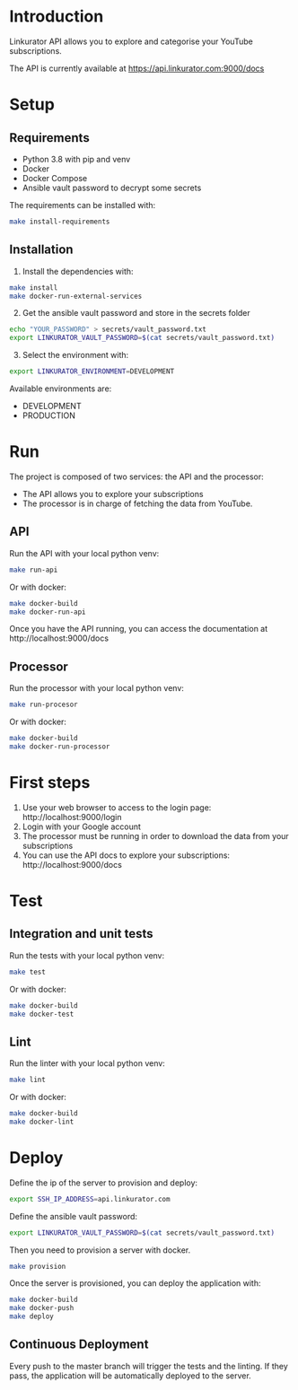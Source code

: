 # Introduction

Linkurator API allows you to explore and categorise your YouTube subscriptions.

The API is currently available at https://api.linkurator.com:9000/docs

# Setup

## Requirements

* Python 3.8 with pip and venv
* Docker
* Docker Compose
* Ansible vault password to decrypt some secrets

The requirements can be installed with: 
```bash
make install-requirements
```

## Installation

1. Install the dependencies with:
```bash
make install
make docker-run-external-services
```

2. Get the ansible vault password and store in the secrets folder
```bash
echo "YOUR_PASSWORD" > secrets/vault_password.txt
export LINKURATOR_VAULT_PASSWORD=$(cat secrets/vault_password.txt)
```

3. Select the environment with:
```bash
export LINKURATOR_ENVIRONMENT=DEVELOPMENT
```

Available environments are:
* DEVELOPMENT
* PRODUCTION

# Run

The project is composed of two services: the API and the processor:
* The API allows you to explore your subscriptions
* The processor is in charge of fetching the data from YouTube.

## API

Run the API with your local python venv:
```bash
make run-api
```

Or with docker:
```bash
make docker-build
make docker-run-api
```

Once you have the API running, you can access the documentation at http://localhost:9000/docs

## Processor

Run the processor with your local python venv:
```bash
make run-procesor
```

Or with docker:
```bash
make docker-build
make docker-run-processor
```

# First steps

1. Use your web browser to access to the login page: http://localhost:9000/login
2. Login with your Google account
3. The processor must be running in order to download the data from your subscriptions
4. You can use the API docs to explore your subscriptions: http://localhost:9000/docs


# Test

## Integration and unit tests

Run the tests with your local python venv:
```bash
make test
```

Or with docker:
```bash
make docker-build
make docker-test
```

## Lint

Run the linter with your local python venv:
```bash
make lint
```

Or with docker:
```bash
make docker-build
make docker-lint
```

# Deploy

Define the ip of the server to provision and deploy:
```bash
export SSH_IP_ADDRESS=api.linkurator.com
```

Define the ansible vault password:
```bash
export LINKURATOR_VAULT_PASSWORD=$(cat secrets/vault_password.txt)
```

Then you need to provision a server with docker.
```bash
make provision
```

Once the server is provisioned, you can deploy the application with:
```bash
make docker-build
make docker-push
make deploy
```

## Continuous Deployment

Every push to the master branch will trigger the tests and the linting. If they pass, the application will be automatically deployed to the server.

